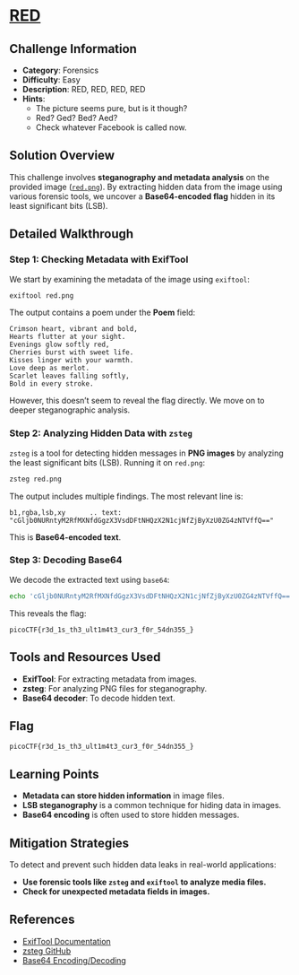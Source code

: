 # [RED](https://play.picoctf.org/practice/challenge/XXX)

## Challenge Information

- **Category**: Forensics
- **Difficulty**: Easy
- **Description**: RED, RED, RED, RED
- **Hints**:
  - The picture seems pure, but is it though?
  - Red? Ged? Bed? Aed?
  - Check whatever Facebook is called now.

## Solution Overview

This challenge involves **steganography and metadata analysis** on the provided image ([`red.png`](https://challenge-files.picoctf.net/c_verbal_sleep/831307718b34193b288dde31e557484876fb84978b5818e2627e453a54aa9ba6/red.png)). By extracting hidden data from the image using various forensic tools, we uncover a **Base64-encoded flag** hidden in its least significant bits (LSB).

## Detailed Walkthrough

### Step 1: Checking Metadata with ExifTool

We start by examining the metadata of the image using `exiftool`:

```bash
exiftool red.png
```

The output contains a poem under the **Poem** field:

```
Crimson heart, vibrant and bold,
Hearts flutter at your sight.
Evenings glow softly red,
Cherries burst with sweet life.
Kisses linger with your warmth.
Love deep as merlot.
Scarlet leaves falling softly,
Bold in every stroke.
```

However, this doesn’t seem to reveal the flag directly. We move on to deeper steganographic analysis.

### Step 2: Analyzing Hidden Data with `zsteg`

`zsteg` is a tool for detecting hidden messages in **PNG images** by analyzing the least significant bits (LSB). Running it on `red.png`:

```bash
zsteg red.png
```

The output includes multiple findings. The most relevant line is:

```
b1,rgba,lsb,xy      .. text: "cGljb0NURntyM2RfMXNfdGgzX3VsdDFtNHQzX2N1cjNfZjByXzU0ZG4zNTVffQ=="
```

This is **Base64-encoded text**.

### Step 3: Decoding Base64

We decode the extracted text using `base64`:

```bash
echo 'cGljb0NURntyM2RfMXNfdGgzX3VsdDFtNHQzX2N1cjNfZjByXzU0ZG4zNTVffQ==' | base64 -d
```

This reveals the flag:

```
picoCTF{r3d_1s_th3_ult1m4t3_cur3_f0r_54dn355_}
```

## Tools and Resources Used

- **ExifTool**: For extracting metadata from images.
- **zsteg**: For analyzing PNG files for steganography.
- **Base64 decoder**: To decode hidden text.

## Flag

```
picoCTF{r3d_1s_th3_ult1m4t3_cur3_f0r_54dn355_}
```

## Learning Points

- **Metadata can store hidden information** in image files.
- **LSB steganography** is a common technique for hiding data in images.
- **Base64 encoding** is often used to store hidden messages.

## Mitigation Strategies

To detect and prevent such hidden data leaks in real-world applications:

- **Use forensic tools like `zsteg` and `exiftool` to analyze media files.**
- **Check for unexpected metadata fields in images.**

## References

- [ExifTool Documentation](https://exiftool.org/)
- [zsteg GitHub](https://github.com/zed-0xff/zsteg)
- [Base64 Encoding/Decoding](https://www.base64decode.org/)
